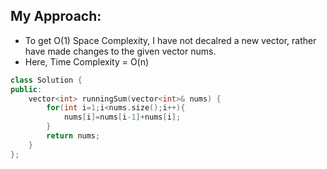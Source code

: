 ## My Approach:
* To get O(1) Space Complexity, I have not decalred a new vector, rather have made changes to the given vector nums.
* Here, Time Complexity = O(n)

```c++
class Solution {
public:
    vector<int> runningSum(vector<int>& nums) {
        for(int i=1;i<nums.size();i++){
            nums[i]=nums[i-1]+nums[i];
        }
        return nums;
    }
};
```
